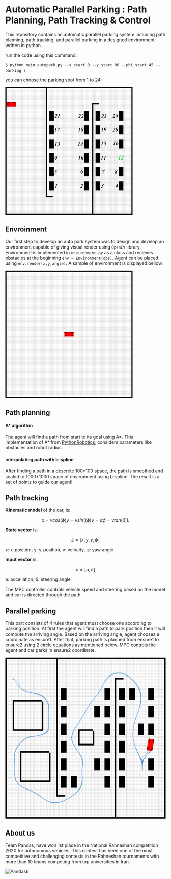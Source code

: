# Automatic Parallel Parking : Path Planning, Path Tracking & Control
This repository contains an automatic parallel parking system including path planning, path tracking, and parallel parking in a designed environment written in python.


run the code using this command:
```
$ python main_autopark.py --x_start 0 --y_start 90 --phi_start 45 --parking 7
```
you can choose the parking spot from 1 to 24:

![parking1](extra/parking1.png)

## Envroinment
Our first step to develop an auto park system was to design and develop an environment capable of giving visual render using ```OpenCV``` library.
Environment is implemented in ```environment.py``` as a class and recieves obstacles at the beginning ```env = Environment(obs)```.
Agent can be placed using ```env.render(x,y,angle)```.
A sample of environment is displayed bellow.

![developed environment](extra/environment.png)
## Path planning

#### A* algorithm
The agent will find a path from start to its goal using A*.
This implementation of A* from [PythonRobotics](https://pythonrobotics.readthedocs.io/en/latest/modules/path_planning.html), considers parameters like obstacles and robot radius.

#### interpolating path with b-spline
After finding a path in a descrete 100\*100 space, the path is smoothed and scaled to 1000\*1000 space of environment using b-spline.
The result is a set of points to guide our agent!

## Path tracking
**Kinematic model** of the car, is:
```math
x = vcos(ϕ)
y = vsin((ϕ)
v = a
ϕ = vtan(δ)L
```
**State vector** is:
```math
z=[x,y,v,ϕ]
```
x: x-position, y: y-position, v: velocity, φ: yaw angle

**Input vector** is:
```math
u=[a,δ]
```
a: accellation, δ: steering angle

The MPC controller controls vehicle speed and steering based on the model and car is directed through the path.

## Parallel parking
This part consists of 4 rules that agent must choose one according to parking position.
At first the agent will find a path to park position then it will compute the arriving angle.
Based on the arriving angle, agent chooses a coordinate as ensure1.
After that, parking path is planned from ensure1 to ensure2 using 2 circle equations as mentioned below.
MPC controls the agent and car parks in ensure2 coordinate.

![double planning](extra/double_parking.png)

## About us
Team Pandas, have won 1st place in the National Rahneshan competition 2020 for autonomous vehicles. This contest has been one of the most competitive and challenging contests in the Rahneshan tournaments with more than 10 teams competing from top universities in Iran.

![Pandas6](https://user-images.githubusercontent.com/44018277/113591619-5e12c700-9649-11eb-805d-dd504081456e.jpg)

